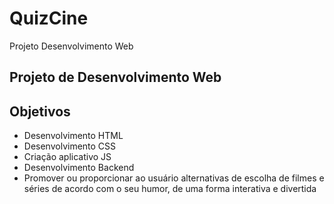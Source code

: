 # QuizCine
Projeto Desenvolvimento Web 
## Projeto de Desenvolvimento Web
## Objetivos 
* Desenvolvimento HTML
* Desenvolvimento CSS
* Criação aplicativo JS
* Desenvolvimento Backend
* Promover ou proporcionar ao usuário alternativas de escolha de filmes e séries de acordo com o seu humor, de uma forma interativa e divertida

